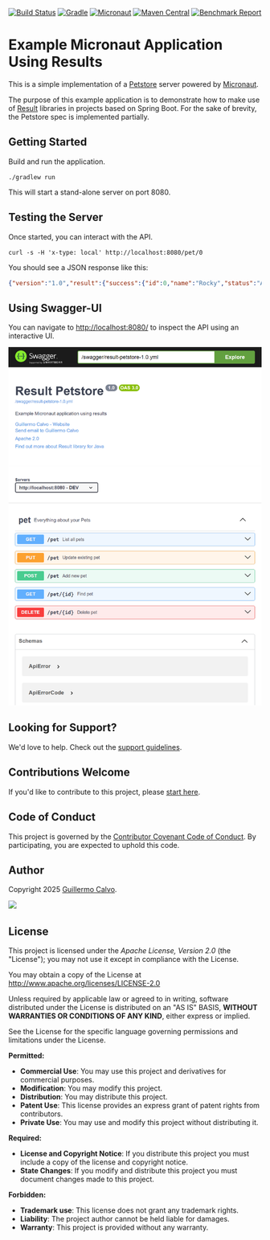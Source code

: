 
[![Build Status][BADGE_BUILD_STATUS]][BUILD_STATUS]
[![Gradle][BADGE_GRADLE]][GRADLE]
[![Micronaut][BADGE_MICRONAUT]][MICRONAUT]
[![Maven Central][BADGE_RESULT_ARTIFACTS]][RESULT_ARTIFACTS]
[![Benchmark Report][BADGE_BENCHMARK]][BENCHMARK]


# Example Micronaut Application Using Results

This is a simple implementation of a [Petstore][PET_STORE] server powered by [Micronaut][MICRONAUT].

The purpose of this example application is to demonstrate how to make use of [Result][RESULT_LIBRARY] libraries in
projects based on Spring Boot. For the sake of brevity, the Petstore spec is implemented partially.


## Getting Started

Build and run the application.

```shell
./gradlew run
```

This will start a stand-alone server on port 8080.


## Testing the Server

Once started, you can interact with the API.

```shell
curl -s -H 'x-type: local' http://localhost:8080/pet/0
```

You should see a JSON response like this:

```json
{"version":"1.0","result":{"success":{"id":0,"name":"Rocky","status":"AVAILABLE"}}}
```


## Using Swagger-UI

You can navigate to <http://localhost:8080/> to inspect the API using an interactive UI.

![Swagger-UI](swagger-ui.png)


## Looking for Support?

We'd love to help. Check out the [support guidelines][SUPPORT].


## Contributions Welcome

If you'd like to contribute to this project, please [start here][CONTRIBUTING].


## Code of Conduct

This project is governed by the [Contributor Covenant Code of Conduct][CODE_OF_CONDUCT].
By participating, you are expected to uphold this code.


## Author

Copyright 2025 [Guillermo Calvo][AUTHOR].

[![][GUILLERMO_IMAGE]][GUILLERMO]


## License

This project is licensed under the *Apache License, Version 2.0* (the "License");
you may not use it except in compliance with the License.

You may obtain a copy of the License at <http://www.apache.org/licenses/LICENSE-2.0>

Unless required by applicable law or agreed to in writing, software distributed under the License
is distributed on an "AS IS" BASIS, **WITHOUT WARRANTIES OR CONDITIONS OF ANY KIND**, either express or implied.

See the License for the specific language governing permissions and limitations under the License.


**Permitted:**

- **Commercial Use**: You may use this project and derivatives for commercial purposes.
- **Modification**: You may modify this project.
- **Distribution**: You may distribute this project.
- **Patent Use**: This license provides an express grant of patent rights from contributors.
- **Private Use**: You may use and modify this project without distributing it.

**Required:**

- **License and Copyright Notice**: If you distribute this project you must include a copy of the license and copyright
  notice.
- **State Changes**: If you modify and distribute this project you must document changes made to this project.

**Forbidden:**

- **Trademark use**: This license does not grant any trademark rights.
- **Liability**: The project author cannot be held liable for damages.
- **Warranty**: This project is provided without any warranty.


[AUTHOR]:                       https://github.com/guillermocalvo/
[BADGE_BENCHMARK]:              https://img.shields.io/endpoint?url=https://dev.leakyabstractions.com/result-benchmark/badge.json&style=flat
[BADGE_BUILD_STATUS]:           https://github.com/leakyabstractions/result-example-micronaut/workflows/Build/badge.svg
[BADGE_GRADLE]:                 https://img.shields.io/badge/Gradle-1FAEC9?logo=Gradle&logoColor=white
[BADGE_MICRONAUT]:              https://img.shields.io/badge/Micronaut-000?logo=Rocket&logoColor=white
[BADGE_RESULT_ARTIFACTS]:       https://img.shields.io/endpoint?url=https://dev.leakyabstractions.com/result/badge.json
[BENCHMARK]:                    https://dev.leakyabstractions.com/result-benchmark/
[BUILD_STATUS]:                 https://github.com/LeakyAbstractions/result-example-micronaut/actions?query=workflow%3ABuild
[CODE_OF_CONDUCT]:              https://dev.leakyabstractions.com/result/CODE_OF_CONDUCT.html
[CONTRIBUTING]:                 https://dev.leakyabstractions.com/result/CONTRIBUTING.html
[GRADLE]:                       https://gradle.org/
[GUILLERMO]:                    https://guillermo.dev/
[GUILLERMO_IMAGE]:              https://guillermo.dev/assets/images/thumb.png
[MICRONAUT]:                    https://micronaut.io/
[PET_STORE]:                    https://petstore.swagger.io/
[RESULT_ARTIFACTS]:             https://search.maven.org/artifact/com.leakyabstractions/result/
[RESULT_LIBRARY]:               https://github.com/LeakyAbstractions/result
[SUPPORT]:                      https://dev.leakyabstractions.com/result/SUPPORT.html
